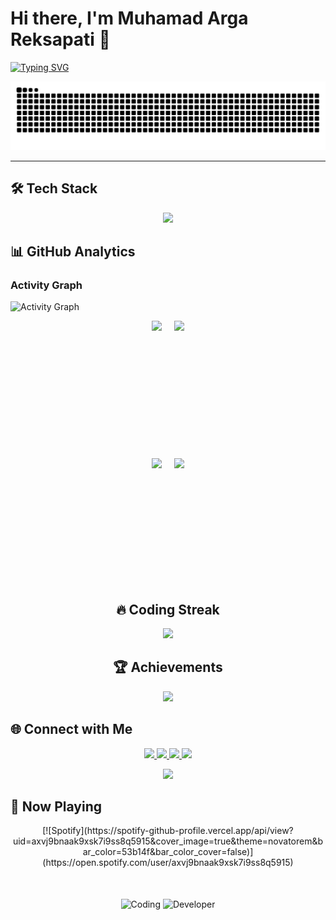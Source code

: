 # Hi there, I'm Muhamad Arga Reksapati 👋

[![Typing SVG](https://readme-typing-svg.demolab.com?font=Fira+Code&pause=1000&color=00F728&width=435&lines=Full+Stack+Developer;Open+Source+Contributor;Tech+Enthusiast)](https://git.io/typing-svg)

<div align="center">
  <!-- Gunakan elemen picture untuk mendukung mode gelap dan terang -->
  <picture>
    <source media="(prefers-color-scheme: dark)" srcset="https://raw.githubusercontent.com/areksaxyz/areksaxyz/output/github-contribution-grid-snake-dark.svg" />
    <source media="(prefers-color-scheme: light)" srcset="https://raw.githubusercontent.com/areksaxyz/areksaxyz/output/github-contribution-grid-snake.svg" />
    <img alt="GitHub Snake Animation" src="https://raw.githubusercontent.com/areksaxyz/areksaxyz/output/github-contribution-grid-snake.svg" />
  </picture>
</div>

---

## 🛠 Tech Stack

<p align="center">
  <img src="https://skillicons.dev/icons?i=js,ts,nodejs,react,nextjs,py,django,aws,docker,postgres,mongodb,redis,git,github,linux,vscode,figma&perline=8" />
</p>

## 📊 GitHub Analytics

### Activity Graph
![Activity Graph](https://github-readme-activity-graph.vercel.app/graph?username=areksaxyz&theme=react-dark&hide_border=true&area=true&custom_title=Contribution%20Timeline&color=00F728&line=00F728&point=FFFFFF)

<div align="center">
  <div style="display: flex; gap: 20px; justify-content: center">
    <img src="https://github-profile-summary-cards.vercel.app/api/cards/repos-per-language?username=areksaxyz&theme=github_dark" height="200" />
    <img src="https://github-profile-summary-cards.vercel.app/api/cards/most-commit-language?username=areksaxyz&theme=github_dark" height="200" />
  </div>
  
  <div style="display: flex; gap: 20px; justify-content: center; margin-top: 20px">
    <img src="https://github-profile-summary-cards.vercel.app/api/cards/stats?username=areksaxyz&theme=github_dark" height="200" />
    <img src="https://github-profile-summary-cards.vercel.app/api/cards/productive-time?username=areksaxyz&theme=github_dark&utcOffset=8" height="200" />
  </div>
</div>

<div align="center">
  <h2>🔥 Coding Streak</h2>
  <img src="https://github-readme-streak-stats.herokuapp.com?user=areksaxyz&theme=neon-dark&hide_border=true&date_format=M%20j%5B%2C%20Y%5D&background=000000&stroke=00F728&ring=00F728&fire=00F728&currStreakLabel=00F728&sideNums=00F728&sideLabels=00F728" height="220" />
  
  <h2>🏆 Achievements</h2>
  <img src="https://github-profile-trophy.vercel.app/?username=areksaxyz&theme=onedark&no-frame=false&margin-w=15&row=2&column=5" height="220" />
</div>

## 🌐 Connect with Me

<p align="center">
  <a href="https://www.linkedin.com/in/muhamad-arga-reksapati-695a67323/">
    <img src="https://img.shields.io/badge/LinkedIn-0077B5?style=for-the-badge&logo=linkedin&logoColor=white" />
  </a>
  <a href="mailto:m.argareksapati21@gmail.com">
    <img src="https://img.shields.io/badge/Gmail-D14836?style=for-the-badge&logo=gmail&logoColor=white" />
  </a>
  <a href="https://instagram.com/argareksapati">
    <img src="https://img.shields.io/badge/Instagram-E4405F?style=for-the-badge&logo=instagram&logoColor=white" />
  </a>
  <a href="https://api.whatsapp.com/send?phone=6282126143306">
    <img src="https://img.shields.io/badge/WhatsApp-25D366?style=for-the-badge&logo=whatsapp&logoColor=white" />
  </a>
</p>

<div align="center">
  <img src="https://komarev.com/ghpvc/?username=areksaxyz&style=for-the-badge&color=00F728" />
</div>

## 🎵 Now Playing

<div align="center">
  [![Spotify](https://spotify-github-profile.vercel.app/api/view?uid=axvj9bnaak9xsk7i9ss8q5915&cover_image=true&theme=novatorem&bar_color=53b14f&bar_color_cover=false)](https://open.spotify.com/user/axvj9bnaak9xsk7i9ss8q5915)
</div>

<div style="margin-top:50px" align="center">
  <img alt="Coding" height="180" src="https://media.giphy.com/media/qgQUggAC3Pfv687qPC/giphy.gif" />
  <img alt="Developer" height="180" src="https://media.giphy.com/media/ZVik7pBtu9dNS/giphy.gif" />
</div>
